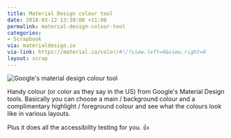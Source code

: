 ```yaml
---
title: Material Design colour tool
date: 2018-03-12 13:39:00 +11:00
permalink: material-design-colour-tool
categories:
- Scrapbook
via: materialdesign.io
via-link: https://material.io/color/#!/?view.left=0&view.right=0
layout: scrap
---
```


![Google's material design colour tool](/uploads/Screenshot%202018-03-12%2013.40.14.png)

Handy colour (or color as they say in the US) from Google's Material Design tools. Basically you can choose a main / background colour and a complimentary highlight / foreground colour and see what the colours look like in various layouts.

Plus it does all the accessibility testing for you. 👍